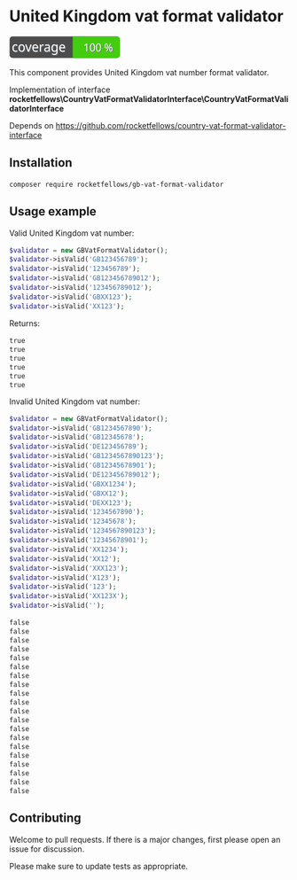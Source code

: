 # United Kingdom vat format validator

![Code Coverage Badge](./badge.svg)

This component provides United Kingdom vat number format validator.

Implementation of interface **rocketfellows\CountryVatFormatValidatorInterface\CountryVatFormatValidatorInterface**

Depends on https://github.com/rocketfellows/country-vat-format-validator-interface

## Installation

```shell
composer require rocketfellows/gb-vat-format-validator
```

## Usage example

Valid United Kingdom vat number:

```php
$validator = new GBVatFormatValidator();
$validator->isValid('GB123456789');
$validator->isValid('123456789');
$validator->isValid('GB123456789012');
$validator->isValid('123456789012');
$validator->isValid('GBXX123');
$validator->isValid('XX123');
```

Returns:

```shell
true
true
true
true
true
true
```

Invalid United Kingdom vat number:

```php
$validator = new GBVatFormatValidator();
$validator->isValid('GB1234567890');
$validator->isValid('GB12345678');
$validator->isValid('DE123456789');
$validator->isValid('GB1234567890123');
$validator->isValid('GB12345678901');
$validator->isValid('DE123456789012');
$validator->isValid('GBXX1234');
$validator->isValid('GBXX12');
$validator->isValid('DEXX123');
$validator->isValid('1234567890');
$validator->isValid('12345678');
$validator->isValid('1234567890123');
$validator->isValid('12345678901');
$validator->isValid('XX1234');
$validator->isValid('XX12');
$validator->isValid('XXX123');
$validator->isValid('X123');
$validator->isValid('123');
$validator->isValid('XX123X');
$validator->isValid('');
```

```shell
false
false
false
false
false
false
false
false
false
false
false
false
false
false
false
false
false
false
false
false
```

## Contributing

Welcome to pull requests. If there is a major changes, first please open an issue for discussion.

Please make sure to update tests as appropriate.

